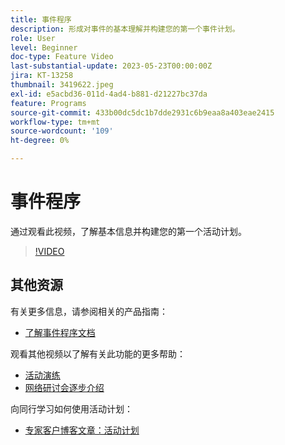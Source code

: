 ```yaml
---
title: 事件程序
description: 形成对事件的基本理解并构建您的第一个事件计划。
role: User
level: Beginner
doc-type: Feature Video
last-substantial-update: 2023-05-23T00:00:00Z
jira: KT-13258
thumbnail: 3419622.jpeg
exl-id: e5acbd36-011d-4ad4-b881-d21227bc37da
feature: Programs
source-git-commit: 433b00dc5dc1b7dde2931c6b9eaa8a403eae2415
workflow-type: tm+mt
source-wordcount: '109'
ht-degree: 0%

---
```


# 事件程序

通过观看此视频，了解基本信息并构建您的第一个活动计划。

>[!VIDEO](https://video.tv.adobe.com/v/3419622/?learn=on)

## 其他资源

有关更多信息，请参阅相关的产品指南：

* [了解事件程序文档](https://experienceleague.adobe.com/docs/marketo/using/product-docs/demand-generation/events/understanding-events/understanding-event-programs.html?lang=en)

观看其他视频以了解有关此功能的更多帮助：
* [活动演练](https://experienceleague.adobe.com/docs/marketo-learn/tutorials/events/events-watch.html?lang=en)
* [网络研讨会逐步介绍](https://experienceleague.adobe.com/docs/marketo-learn/tutorials/events/webinar-watch.html?lang=en)

向同行学习如何使用活动计划：
* [专家客户博客文章：活动计划](https://nation.marketo.com/t5/product-blogs/marketo-success-series-event-programs/ba-p/299191)
